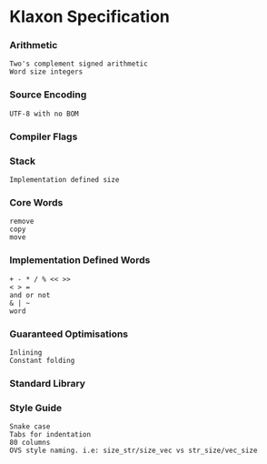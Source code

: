 # Klaxon Specification

### Arithmetic
	Two's complement signed arithmetic
	Word size integers

### Source Encoding
	UTF-8 with no BOM

### Compiler Flags


### Stack
	Implementation defined size

### Core Words
	remove
	copy
	move

### Implementation Defined Words
	+ - * / % << >>
	< > =
	and or not
	& | ~
	word

### Guaranteed Optimisations
	Inlining
	Constant folding

### Standard Library


### Style Guide
	Snake case
	Tabs for indentation
	80 columns
	OVS style naming. i.e: size_str/size_vec vs str_size/vec_size
